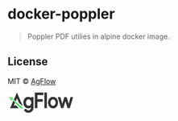 # docker-poppler

> Poppler PDF utilies in alpine docker image.

## License

MIT © [AgFlow](https://www.agflow.com) 

<img border="0" alt="AgFlow" src="https://raw.githubusercontent.com/agflow/logos/master/agflow-logo.png" width="130" height="40"></a>
